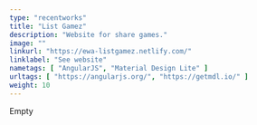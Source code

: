 ```yaml
---
type: "recentworks"
title: "List Gamez"
description: "Website for share games."
image: ""
linkurl: "https://ewa-listgamez.netlify.com/"
linklabel: "See website"
nametags: [ "AngularJS", "Material Design Lite" ]
urltags: [ "https://angularjs.org/", "https://getmdl.io/" ]
weight: 10
---
```


Empty